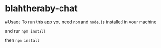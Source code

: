 # blahtheraby-chat

#Usage 
To run this app you need `npm`  and `node.js` installed in your machine <br/>

and run 
`npm install`<br/>

then `npm install` <br/>
